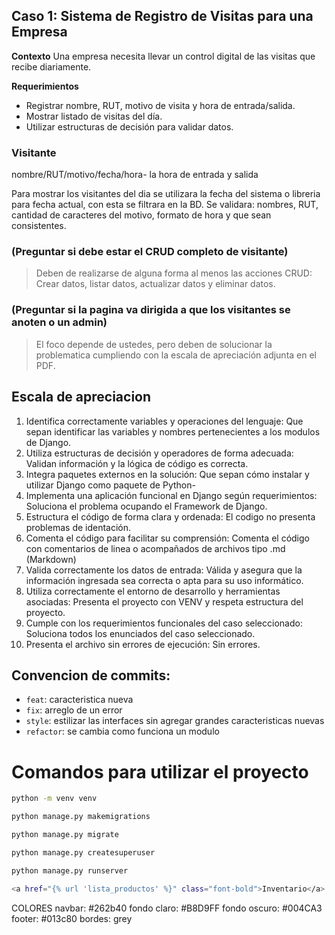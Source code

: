 ## Caso 1: Sistema de Registro de Visitas para una Empresa
**Contexto**  Una empresa necesita llevar un control digital de las visitas que recibe diariamente.

**Requerimientos**
* Registrar nombre, RUT, motivo de visita y hora de entrada/salida.
* Mostrar listado de visitas del día.
* Utilizar estructuras de decisión para validar datos.


### Visitante
nombre/RUT/motivo/fecha/hora- la hora de entrada y salida

Para mostrar los visitantes del dia se utilizara la fecha del sistema o libreria para fecha actual, con esta se filtrara en la BD.
Se validara: nombres, RUT, cantidad de caracteres del motivo, formato de hora y que sean consistentes.

### (Preguntar si debe estar el CRUD completo de visitante)
> Deben de realizarse de alguna forma al menos las acciones CRUD: Crear datos, listar datos, actualizar datos y eliminar datos.

### (Preguntar si la pagina va dirigida a que los visitantes se anoten o un admin)
> El foco depende de ustedes, pero deben de solucionar la problematica cumpliendo con la escala de apreciación adjunta en el PDF.

## Escala de apreciacion
1. Identifica correctamente variables y operaciones del lenguaje: Que sepan identificar las variables y nombres pertenecientes a los modulos de Django.
2. Utiliza estructuras de decisión y operadores de forma adecuada: Validan información y la lógica de código es correcta.
3. Integra paquetes externos en la solución: Que sepan cómo instalar y utilizar Django como paquete de Python-
4. Implementa una aplicación funcional en Django según requerimientos: Soluciona el problema ocupando el Framework de Django.
5. Estructura el código de forma clara y ordenada: El codigo no presenta problemas de identación.
6. Comenta el código para facilitar su comprensión: Comenta el código con comentarios de linea o acompañados de archivos tipo .md (Markdown)
7. Valida correctamente los datos de entrada: Válida y asegura que la información ingresada sea correcta o apta para su uso informático.
8. Utiliza correctamente el entorno de desarrollo y herramientas asociadas: Presenta el proyecto con VENV y respeta estructura del proyecto.
9. Cumple con los requerimientos funcionales del caso seleccionado: Soluciona todos los enunciados del caso seleccionado.
10. Presenta el archivo sin errores de ejecución: Sin errores.

## Convencion de commits:
- `feat`: caracteristica nueva
- `fix`: arreglo de un error
- `style`: estilizar las interfaces sin agregar grandes caracteristicas nuevas
- `refactor`: se cambia como funciona un modulo


# Comandos para utilizar el proyecto
```bash
python -m venv venv
```

```bash
python manage.py makemigrations
```

```bash
python manage.py migrate
```

```bash
python manage.py createsuperuser
```

```bash
python manage.py runserver
```

```bash
<a href="{% url 'lista_productos' %}" class="font-bold">Inventario</a>
```

COLORES
navbar: #262b40
fondo claro: #B8D9FF
fondo oscuro: #004CA3
footer: #013c80
bordes: grey

<link rel="stylesheet" href="{% static 'css/style.css' %}">
<link href="../static/css/home.css" rel="stylesheet">

<!--
<td>
    <form action="/eliminar_cliente/{{ resultado._id }}" method="POST" style="display:inline;">
        <button type="submit" class="btn btn-danger">Eliminar</button>
    </form> 
</td>
-->